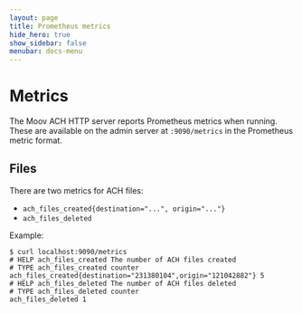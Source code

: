 ```yaml
---
layout: page
title: Prometheus metrics
hide_hero: true
show_sidebar: false
menubar: docs-menu
---
```


# Metrics

The Moov ACH HTTP server reports Prometheus metrics when running. These are available on the admin server at `:9090/metrics` in the Prometheus metric format.

## Files

There are two metrics for ACH files:

- `ach_files_created{destination="...", origin="..."}`
- `ach_files_deleted`

Example:

```
$ curl localhost:9090/metrics
# HELP ach_files_created The number of ACH files created
# TYPE ach_files_created counter
ach_files_created{destination="231380104",origin="121042882"} 5
# HELP ach_files_deleted The number of ACH files deleted
# TYPE ach_files_deleted counter
ach_files_deleted 1
```
